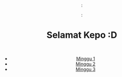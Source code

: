 <!DOCTYPE html>
<html>
<head>
	<meta charset="utf-8">
	<meta http-equiv="X-UA-Compatible" content="IE=edge">
	<title>Status Iseng-iseng</title>
	<link rel="stylesheet" href="style.css">
</head>
<body>

<center>
<script>
window.setTimeout("waktu()",1000); 
function waktu() { 
        var tanggal = new Date(); 
        setTimeout("waktu()",1000); 
        document.getElementById("jam").innerHTML = tanggal.getHours(); 
        document.getElementById("menit").innerHTML = tanggal.getMinutes();
        document.getElementById("detik").innerHTML = tanggal.getSeconds();
    }
</script>
<div id="jam-digital">
    <div id="hours">
        <p id="jam"></p>
    </div>
    <div id="titik1">
    	<p>:</p>
    </div>
    <div id="minute">
        <p id="menit"></p>
    </div>
    <div id="titik1">
    	<p>:</p>
    </div>
    <div id="second">
        <p id="detik"></p>
    </div>
</div>
	<h1>Selamat Kepo :D</h1>&nbsp;&nbsp;
	<ul class="float">
		<li><a href="minggu1.html" title="Klik Untuk Melihat Tugas Minggu 1">Minggu 1</a></li>
		<li><a href="minggu2.html" title="Klik Untuk Melihat Tugas Minggu 2">Minggu 2</a></li>
		<li><a href="minggu3.html" title="Klik Untuk Melihat Tugas Minggu 3">Minggu 3</a></li>
	</ul>
	
	

</center>
</body>
</html>
